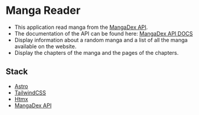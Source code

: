 # Manga Reader

- This application read manga from the [MangaDex API](https://api.mangadex.org/).
- The documentation of the API can be found here: [MangaDex API DOCS]("https://api.mangadex.org/docs/")
- Display information about a random manga and a list of all the manga available on the website.
- Display the chapters of the manga and the pages of the chapters.

## Stack

- [Astro](https://astro.build/)
- [TailwindCSS](https://tailwindcss.com/)
- [Htmx](https://htmx.org)
- [MangaDex API](https://api.mangadex.org/)
